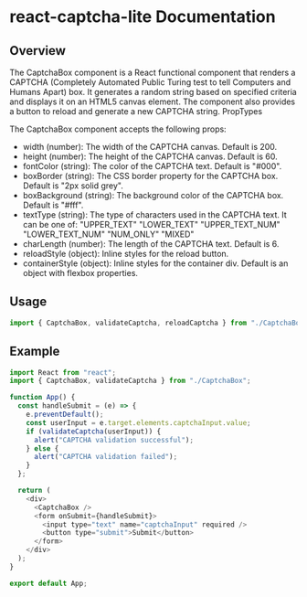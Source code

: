 # react-captcha-lite Documentation

## Overview

The CaptchaBox component is a React functional component that renders a CAPTCHA (Completely Automated Public Turing test to tell Computers and Humans Apart) box. It generates a random string based on specified criteria and displays it on an HTML5 canvas element. The component also provides a button to reload and generate a new CAPTCHA string.
PropTypes

The CaptchaBox component accepts the following props:

- width (number): The width of the CAPTCHA canvas. Default is 200.
- height (number): The height of the CAPTCHA canvas. Default is 60.
- fontColor (string): The color of the CAPTCHA text. Default is "#000".
- boxBorder (string): The CSS border property for the CAPTCHA box. Default is "2px solid grey".
- boxBackground (string): The background color of the CAPTCHA box. Default is "#fff".
- textType (string): The type of characters used in the CAPTCHA text. It can be one of: "UPPER_TEXT"
  "LOWER_TEXT"
  "UPPER_TEXT_NUM"
  "LOWER_TEXT_NUM"
  "NUM_ONLY"
  "MIXED"
- charLength (number): The length of the CAPTCHA text. Default is 6.
- reloadStyle (object): Inline styles for the reload button.
- containerStyle (object): Inline styles for the container div. Default is an object with flexbox properties.

## Usage

```javascript
import { CaptchaBox, validateCaptcha, reloadCaptcha } from "./CaptchaBox";
```

## Example

```javascript
import React from "react";
import { CaptchaBox, validateCaptcha } from "./CaptchaBox";

function App() {
  const handleSubmit = (e) => {
    e.preventDefault();
    const userInput = e.target.elements.captchaInput.value;
    if (validateCaptcha(userInput)) {
      alert("CAPTCHA validation successful");
    } else {
      alert("CAPTCHA validation failed");
    }
  };

  return (
    <div>
      <CaptchaBox />
      <form onSubmit={handleSubmit}>
        <input type="text" name="captchaInput" required />
        <button type="submit">Submit</button>
      </form>
    </div>
  );
}

export default App;
```

